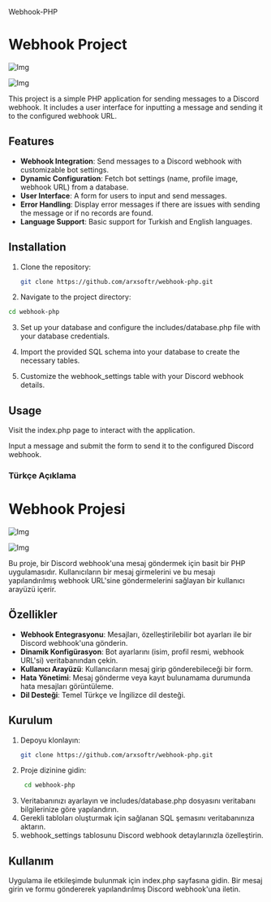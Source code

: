 
Webhook-PHP

# Webhook Project
![Img](https://media.discordapp.net/attachments/1064901142531805254/1272489267007852564/image.png?ex=66bb297a&is=66b9d7fa&hm=3ca4be00f317f3beb7289033d0fbfbe5dfc8ca60c5498120c4ce6c6442aec762&=&format=webp&quality=lossless&width=1440&height=642)

![Img](https://cdn.discordapp.com/attachments/1064901142531805254/1272489334783873075/image.png?ex=66bb298b&is=66b9d80b&hm=070900cf7ea10ec077f50eeb97b74cdb55d2cab14c4d2733e6fb3632d5a39dc3&)

This project is a simple PHP application for sending messages to a Discord webhook. It includes a user interface for inputting a message and sending it to the configured webhook URL.

## Features

- **Webhook Integration**: Send messages to a Discord webhook with customizable bot settings.
- **Dynamic Configuration**: Fetch bot settings (name, profile image, webhook URL) from a database.
- **User Interface**: A form for users to input and send messages.
- **Error Handling**: Display error messages if there are issues with sending the message or if no records are found.
- **Language Support**: Basic support for Turkish and English languages.

## Installation

1. Clone the repository:
   ```bash
   git clone https://github.com/arxsoftr/webhook-php.git
2. Navigate to the project directory:
```bash
cd webhook-php
```
3. Set up your database and configure the includes/database.php file with your database credentials.

4. Import the provided SQL schema into your database to create the necessary tables.

5. Customize the webhook_settings table with your Discord webhook details.
## Usage
Visit the index.php page to interact with the application.

Input a message and submit the form to send it to the configured Discord webhook.


### Türkçe Açıklama

# Webhook Projesi
![Img](https://media.discordapp.net/attachments/1064901142531805254/1272489183784734730/image.png?ex=66bb2967&is=66b9d7e7&hm=2f0e08310f0d4a6d0f09e04eabb1275cfde39deeb60a4bd75b6a273c1882d5be&=&format=webp&quality=lossless&width=1440&height=652)

![Img](https://cdn.discordapp.com/attachments/1064901142531805254/1272489334783873075/image.png?ex=66bb298b&is=66b9d80b&hm=070900cf7ea10ec077f50eeb97b74cdb55d2cab14c4d2733e6fb3632d5a39dc3&)

Bu proje, bir Discord webhook'una mesaj göndermek için basit bir PHP uygulamasıdır. Kullanıcıların bir mesaj girmelerini ve bu mesajı yapılandırılmış webhook URL'sine göndermelerini sağlayan bir kullanıcı arayüzü içerir.

## Özellikler

- **Webhook Entegrasyonu**: Mesajları, özelleştirilebilir bot ayarları ile bir Discord webhook'una gönderin.
- **Dinamik Konfigürasyon**: Bot ayarlarını (isim, profil resmi, webhook URL'si) veritabanından çekin.
- **Kullanıcı Arayüzü**: Kullanıcıların mesaj girip gönderebileceği bir form.
- **Hata Yönetimi**: Mesaj gönderme veya kayıt bulunamama durumunda hata mesajları görüntüleme.
- **Dil Desteği**: Temel Türkçe ve İngilizce dil desteği.

## Kurulum

1. Depoyu klonlayın:
   ```bash
   git clone https://github.com/arxsoftr/webhook-php.git
2. Proje dizinine gidin:
   ```bash
    cd webhook-php
3. Veritabanınızı ayarlayın ve includes/database.php dosyasını veritabanı bilgilerinize göre yapılandırın.
4. Gerekli tabloları oluşturmak için sağlanan SQL şemasını veritabanınıza aktarın.
4. webhook_settings tablosunu Discord webhook detaylarınızla özelleştirin.
## Kullanım
Uygulama ile etkileşimde bulunmak için index.php sayfasına gidin.
Bir mesaj girin ve formu göndererek yapılandırılmış Discord webhook'una iletin.




